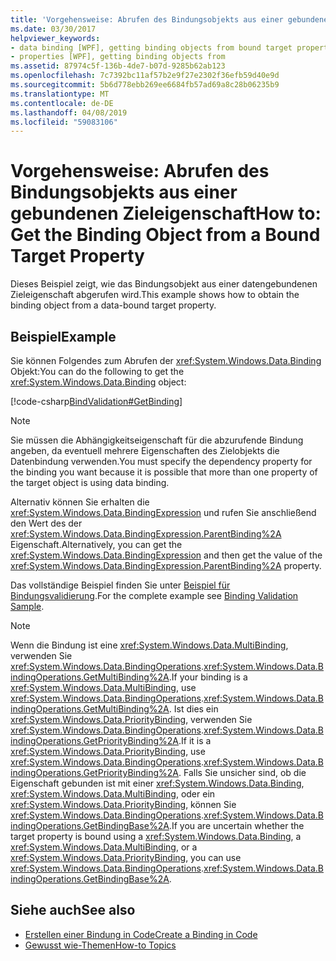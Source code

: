 ```yaml
---
title: 'Vorgehensweise: Abrufen des Bindungsobjekts aus einer gebundenen Zieleigenschaft'
ms.date: 03/30/2017
helpviewer_keywords:
- data binding [WPF], getting binding objects from bound target properties
- properties [WPF], getting binding objects from
ms.assetid: 87974c5f-136b-4de7-b07d-9285b62ab123
ms.openlocfilehash: 7c7392bc11af57b2e9f27e2302f36efb59d40e9d
ms.sourcegitcommit: 5b6d778ebb269ee6684fb57ad69a8c28b06235b9
ms.translationtype: MT
ms.contentlocale: de-DE
ms.lasthandoff: 04/08/2019
ms.locfileid: "59083106"
---
```

# <a name="how-to-get-the-binding-object-from-a-bound-target-property"></a><span data-ttu-id="7d95e-102">Vorgehensweise: Abrufen des Bindungsobjekts aus einer gebundenen Zieleigenschaft</span><span class="sxs-lookup"><span data-stu-id="7d95e-102">How to: Get the Binding Object from a Bound Target Property</span></span>
<span data-ttu-id="7d95e-103">Dieses Beispiel zeigt, wie das Bindungsobjekt aus einer datengebundenen Zieleigenschaft abgerufen wird.</span><span class="sxs-lookup"><span data-stu-id="7d95e-103">This example shows how to obtain the binding object from a data-bound target property.</span></span>  
  
## <a name="example"></a><span data-ttu-id="7d95e-104">Beispiel</span><span class="sxs-lookup"><span data-stu-id="7d95e-104">Example</span></span>  
 <span data-ttu-id="7d95e-105">Sie können Folgendes zum Abrufen der <xref:System.Windows.Data.Binding> Objekt:</span><span class="sxs-lookup"><span data-stu-id="7d95e-105">You can do the following to get the <xref:System.Windows.Data.Binding> object:</span></span>  
  
 [!code-csharp[BindValidation#GetBinding](~/samples/snippets/csharp/VS_Snippets_Wpf/BindValidation/CSharp/Window1.xaml.cs#getbinding)]  
  
> [!NOTE]
>  <span data-ttu-id="7d95e-106">Sie müssen die Abhängigkeitseigenschaft für die abzurufende Bindung angeben, da eventuell mehrere Eigenschaften des Zielobjekts die Datenbindung verwenden.</span><span class="sxs-lookup"><span data-stu-id="7d95e-106">You must specify the dependency property for the binding you want because it is possible that more than one property of the target object is using data binding.</span></span>  
  
 <span data-ttu-id="7d95e-107">Alternativ können Sie erhalten die <xref:System.Windows.Data.BindingExpression> und rufen Sie anschließend den Wert des der <xref:System.Windows.Data.BindingExpression.ParentBinding%2A> Eigenschaft.</span><span class="sxs-lookup"><span data-stu-id="7d95e-107">Alternatively, you can get the <xref:System.Windows.Data.BindingExpression> and then get the value of the <xref:System.Windows.Data.BindingExpression.ParentBinding%2A> property.</span></span>  
  
 <span data-ttu-id="7d95e-108">Das vollständige Beispiel finden Sie unter [Beispiel für Bindungsvalidierung](https://go.microsoft.com/fwlink/?LinkID=159972).</span><span class="sxs-lookup"><span data-stu-id="7d95e-108">For the complete example see [Binding Validation Sample](https://go.microsoft.com/fwlink/?LinkID=159972).</span></span>  
  
> [!NOTE]
>  <span data-ttu-id="7d95e-109">Wenn die Bindung ist eine <xref:System.Windows.Data.MultiBinding>, verwenden Sie <xref:System.Windows.Data.BindingOperations>.<xref:System.Windows.Data.BindingOperations.GetMultiBinding%2A>.</span><span class="sxs-lookup"><span data-stu-id="7d95e-109">If your binding is a <xref:System.Windows.Data.MultiBinding>, use <xref:System.Windows.Data.BindingOperations>.<xref:System.Windows.Data.BindingOperations.GetMultiBinding%2A>.</span></span> <span data-ttu-id="7d95e-110">Ist dies ein <xref:System.Windows.Data.PriorityBinding>, verwenden Sie <xref:System.Windows.Data.BindingOperations>.<xref:System.Windows.Data.BindingOperations.GetPriorityBinding%2A>.</span><span class="sxs-lookup"><span data-stu-id="7d95e-110">If it is a <xref:System.Windows.Data.PriorityBinding>, use <xref:System.Windows.Data.BindingOperations>.<xref:System.Windows.Data.BindingOperations.GetPriorityBinding%2A>.</span></span> <span data-ttu-id="7d95e-111">Falls Sie unsicher sind, ob die Eigenschaft gebunden ist mit einer <xref:System.Windows.Data.Binding>, <xref:System.Windows.Data.MultiBinding>, oder ein <xref:System.Windows.Data.PriorityBinding>, können Sie <xref:System.Windows.Data.BindingOperations>.<xref:System.Windows.Data.BindingOperations.GetBindingBase%2A>.</span><span class="sxs-lookup"><span data-stu-id="7d95e-111">If you are uncertain whether the target property is bound using a <xref:System.Windows.Data.Binding>, a <xref:System.Windows.Data.MultiBinding>, or a <xref:System.Windows.Data.PriorityBinding>, you can use <xref:System.Windows.Data.BindingOperations>.<xref:System.Windows.Data.BindingOperations.GetBindingBase%2A>.</span></span>  
  
## <a name="see-also"></a><span data-ttu-id="7d95e-112">Siehe auch</span><span class="sxs-lookup"><span data-stu-id="7d95e-112">See also</span></span>

- [<span data-ttu-id="7d95e-113">Erstellen einer Bindung in Code</span><span class="sxs-lookup"><span data-stu-id="7d95e-113">Create a Binding in Code</span></span>](how-to-create-a-binding-in-code.md)
- [<span data-ttu-id="7d95e-114">Gewusst wie-Themen</span><span class="sxs-lookup"><span data-stu-id="7d95e-114">How-to Topics</span></span>](data-binding-how-to-topics.md)
